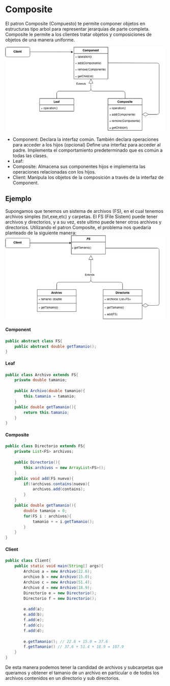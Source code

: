 # Composite
El patron Composite (Compuesto) te permite componer objetos en estructuras tipo arbol para representar jerarquias de parte completa. Composite le permite a los clientes tratar objetos y composiciones de objetos de una manera uniforme.

![CompositeUML](Composite.png)

- Component: Declara la interfaz común. También declara operaciones para acceder a los hijos (opcional) Define una interfaz para acceder al padre. Implementa el comportamiento predeterminado que es común a todas las clases.
- Leaf:  
- Composite: Almacena sus componentes hijos e implementa las operaciones relacionadas con los hijos.
- Client: Manipula los objetos de la composición a través de la interfaz de Component.


## Ejemplo
Supongamos que tenemos un sistema de archivos (FS), en el cual tenemos archivos simples (txt,exe,etc) y carpetas. El FS (File Sistem) puede tener archivos y directorios, y a su vez, este ultimo puede tener otros archivos y directorios. Utilizando el patron Composite, el problema nos quedaria planteado de la siguiente manera:
![FSUML](FS.png)

#### Component
```java
public abstract class FS{
    public abstract double getTamanio();
}
```

#### Leaf
```java
public class Archivo extends FS{
    private double tamanio;
    
    public Archivo(double tamanio){
        this.tamanio = tamanio;
    }
    public double getTamanio(){
        return this.tamanio;
    }
}
```
#### Composite
```java
public class Directorio extends FS{
    private List<FS> archivos;
    
    public Directorio(){
        this.archivos = new ArrayList<FS>();
    }
    public void add(FS nuevo){
        if(!archivos.contains(nuevo){
            archivos.add(contains);
        }
    }
    public double getTamanio(){
        double tamanio = 0;
        for(FS i : archivos){
            tamanio + = i.getTamanio();
        }
    }
}
```
#### Client
```java
public class Client{
    public static void main(String[] args){
        Archivo a = new Archivo(22.6);
        archivo b = new Archivo(15.0);
        Archivo c = new Archivo(51.4);
        Archivo d = new Archivo(18.9);
        Directorio e = new Directorio();
        Directorio f = new Directorio();
        
        e.add(a);
        e.add(b);
        f.add(e);
        f.add(c);
        f.add(d);
        
        e.getTamanio(); // 22.6 + 15.0 = 37.6
        f.getTamanio() // 37.6 + 51.4 + 18.9 = 107.9
    }
}
```
De esta manera podemos tener la candidad de archivos y subcarpetas que queramos y obtener el tamanio de un archivo en particular o de todos los archivos contenidos en un directorio y sub directorios.

